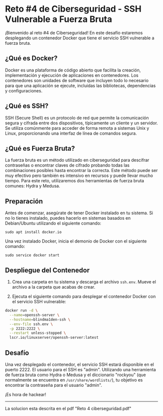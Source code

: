 # Reto #4 de Ciberseguridad - SSH Vulnerable a Fuerza Bruta

¡Bienvenido al reto #4 de Ciberseguridad! En este desafío estaremos desplegando un contenedor Docker que tiene el servicio SSH vulnerable a fuerza bruta.

## ¿Qué es Docker?

Docker es una plataforma de código abierto que facilita la creación, implementación y ejecución de aplicaciones en contenedores. Los contenedores son unidades de software que incluyen todo lo necesario para que una aplicación se ejecute, incluidas las bibliotecas, dependencias y configuraciones.

## ¿Qué es SSH?

SSH (Secure Shell) es un protocolo de red que permite la comunicación segura y cifrada entre dos dispositivos, típicamente un cliente y un servidor. Se utiliza comúnmente para acceder de forma remota a sistemas Unix y Linux, proporcionando una interfaz de línea de comandos segura.

## ¿Qué es Fuerza Bruta?

La fuerza bruta es un método utilizado en ciberseguridad para descifrar contraseñas o encontrar claves de cifrado probando todas las combinaciones posibles hasta encontrar la correcta. Este método puede ser muy efectivo pero también es intensivo en recursos y puede llevar mucho tiempo. Para este reto, utilizaremos dos herramientas de fuerza bruta comunes: Hydra y Medusa.

## Preparación

Antes de comenzar, asegúrate de tener Docker instalado en tu sistema. Si no lo tienes instalado, puedes hacerlo en sistemas basados en Debian/Ubuntu utilizando el siguiente comando:

```
sudo apt install docker.io
```

Una vez instalado Docker, inicia el demonio de Docker con el siguiente comando:

```
sudo service docker start
```

## Despliegue del Contenedor

1. Crea una carpeta en tu sistema y descarga el archivo `ssh.env`. Mueve el archivo a la carpeta que acabas de crear.

2. Ejecuta el siguiente comando para desplegar el contenedor Docker con el servicio SSH vulnerable:

```bash
docker run -d \
  --name=openssh-server \
  --hostname=blindma1den-ssh \
  --env-file ssh.env \
  -p 2222:2222 \
  --restart unless-stopped \
  lscr.io/linuxserver/openssh-server:latest
```

## Desafío

Una vez desplegado el contenedor, el servicio SSH estará disponible en el puerto 2222. El usuario para el SSH es "admin". Utilizando una herramienta de fuerza bruta como Hydra o Medusa y el diccionario "rockyou" (que normalmente se encuentra en `/usr/share/wordlists/`), tu objetivo es encontrar la contraseña para el usuario "admin".

¡Es hora de hackear!

---

La solucion esta descrita en el pdf "Reto 4 ciberseguridad.pdf"
